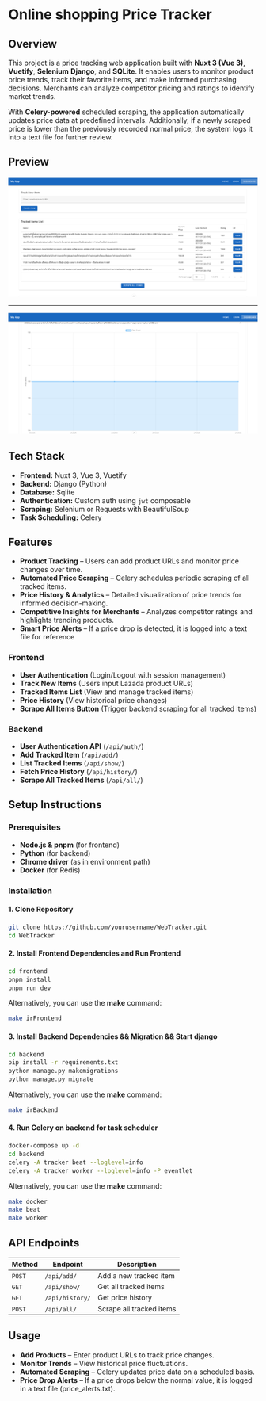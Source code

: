 # Online shopping Price Tracker

## Overview

This project is a price tracking web application built with **Nuxt 3 (Vue 3)**, **Vuetify**, **Selenium** **Django**, and **SQLite**. It enables users to monitor product price trends, track their favorite items, and make informed purchasing decisions. Merchants can analyze competitor pricing and ratings to identify market trends.

With **Celery-powered** scheduled scraping, the application automatically updates price data at predefined intervals. Additionally, if a newly scraped price is lower than the previously recorded normal price, the system logs it into a text file for further review.

## Preview

![Screenshot of the Price Tracking App 1 ](docs/images/image1.png)

---

![Screenshot of the Price Tracking App 2 ](docs/images/image2.png)

## Tech Stack

- **Frontend:** Nuxt 3, Vue 3, Vuetify
- **Backend:** Django (Python)
- **Database:** Sqlite
- **Authentication:** Custom auth using `jwt` composable
- **Scraping:** Selenium or Requests with BeautifulSoup
- **Task Scheduling:** Celery

## Features

- **Product Tracking** – Users can add product URLs and monitor price changes over time.
- **Automated Price Scraping** – Celery schedules periodic scraping of all tracked items.
- **Price History & Analytics** – Detailed visualization of price trends for informed decision-making.
- **Competitive Insights for Merchants** – Analyzes competitor ratings and highlights trending products.
- **Smart Price Alerts** – If a price drop is detected, it is logged into a text file for reference

### Frontend

- **User Authentication** (Login/Logout with session management)
- **Track New Items** (Users input Lazada product URLs)
- **Tracked Items List** (View and manage tracked items)
- **Price History** (View historical price changes)
- **Scrape All Items Button** (Trigger backend scraping for all tracked items)

### Backend

- **User Authentication API** (`/api/auth/`)
- **Add Tracked Item** (`/api/add/`)
- **List Tracked Items** (`/api/show/`)
- **Fetch Price History** (`/api/history/`)
- **Scrape All Tracked Items** (`/api/all/`)

## Setup Instructions

### Prerequisites

- **Node.js & pnpm** (for frontend)
- **Python** (for backend)
- **Chrome driver** (as in environment path)
- **Docker** (for Redis)

### Installation

#### 1. Clone Repository

```sh
git clone https://github.com/yourusername/WebTracker.git
cd WebTracker
```

#### 2. Install Frontend Dependencies and Run Frontend

```sh
cd frontend
pnpm install
pnpm run dev
```

Alternatively, you can use the **make** command:

```sh
make irFrontend
```

#### 3. Install Backend Dependencies && Migration && Start django

```sh
cd backend
pip install -r requirements.txt
python manage.py makemigrations
python manage.py migrate
```

Alternatively, you can use the **make** command:

```sh
make irBackend
```

#### 4. Run Celery on backend for task scheduler

```sh
docker-compose up -d
cd backend
celery -A tracker beat --loglevel=info
celery -A tracker worker --loglevel=info -P eventlet
```

Alternatively, you can use the **make** command:

```sh
make docker
make beat
make worker
```

## API Endpoints

| Method | Endpoint | Description |
|--------|---------|-------------|
| `POST` | `/api/add/` | Add a new tracked item |
| `GET` | `/api/show/` | Get all tracked items |
| `GET` | `/api/history/` | Get price history |
| `POST` | `/api/all/` | Scrape all tracked items |

## Usage

- **Add Products** – Enter product URLs to track price changes.
- **Monitor Trends** – View historical price fluctuations.
- **Automated Scraping** – Celery updates price data on a scheduled basis.
- **Price Drop Alerts** – If a price drops below the normal value, it is logged in a text file (price_alerts.txt).

